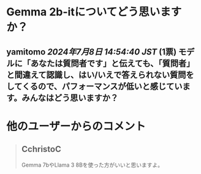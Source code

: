 # Gemma 2b-itについてどう思いますか？
**yamitomo** *2024年7月8日 14:54:40 JST* (1票)
モデルに「あなたは質問者です」と伝えても、「質問者」と間違えて認識し、はい/いえで答えられない質問をしてくるので、パフォーマンスが低いと感じています。みんなはどう思いますか？
---
 # 他のユーザーからのコメント
> ## CchristoC
> 
> Gemma 7bやLlama 3 8Bを使った方がいいと思いますよ。
